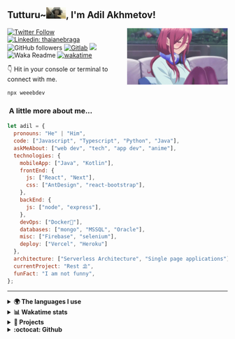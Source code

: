 <h2>Tutturu~<img src="img/tuturu.gif" width="45" alt="">, I'm Adil Akhmetov! <img src="img/miku-dance.gif" width="50" alt=""></h2>
<img align='right' src="img/miku.gif" width="230" alt="">
<a href="https://sdu.edu.kz/"><img src="img/sdu-ahegao.svg" align="right" width="100" alt=""></a>
</em></p>

[![Twitter Follow](https://img.shields.io/twitter/follow/weeebdev?label=Follow)](https://twitter.com/intent/follow?screen_name=weeebdev)
[![Linkedin: thaianebraga](https://img.shields.io/badge/-adildev-blue?style=flat-square&logo=Linkedin&logoColor=white&link=https://www.linkedin.com/in/adildev/)](https://www.linkedin.com/in/adildev/)
![GitHub followers](https://img.shields.io/github/followers/weeebdev?label=Follow&style=flat-square)
[![Gitlab](https://img.shields.io/badge/Gitlab-weeebdev-orange?style=flat-square&logo=gitlab)](https://gitlab.com/weeebdev)
![](https://visitor-badge.glitch.me/badge?page_id=weeebdev.weeebdev)
![Waka Readme](https://github.com/weeebdev/weeebdev/workflows/Waka%20Readme/badge.svg)
[![wakatime](https://wakatime.com/badge/user/1fb6390f-222e-4088-8de8-840ef1443858.svg)](https://wakatime.com/@1fb6390f-222e-4088-8de8-840ef1443858)
<!-- [![Leetcode badge](https://leetcode-badge.chyroc.cn/?name=user3449f)](https://leetcode.com/user3449f/) -->

👇 Hit in your console or terminal to connect with me.

```bash
npx weeebdev
```

### <img src="https://media.giphy.com/media/VgCDAzcKvsR6OM0uWg/giphy.gif" width="50" alt=""> A little more about me...

```javascript
let adil = {
  pronouns: "He" | "Him",
  code: ["Javascript", "Typescript", "Python", "Java"],
  askMeAbout: ["web dev", "tech", "app dev", "anime"],
  technologies: {
    mobileApp: ["Java", "Kotlin"],
    frontEnd: {
      js: ["React", "Next"],
      css: ["AntDesign", "react-bootstrap"],
    },
    backEnd: {
      js: ["node", "express"],
    },
    devOps: ["Docker🐳"],
    databases: ["mongo", "MSSQL", "Oracle"],
    misc: ["Firebase", "selenium"],
    deploy: ["Vercel", "Heroku"]
  },
  architecture: ["Serverless Architecture", "Single page applications"],
  currentProject: "Rest ⛱",
  funFact: "I am not funny",
};
```

---

<details>
  <summary><b>🌍 The languages I use</b></summary>
  <hr>
  
  
| ⏰ Past month | ⌛️ Past Year |
|---|---|
| <a href="https://wakatime.com/@adildev"><img src="https://wakatime.com/share/@adilDev/4ebe423a-b427-4031-b073-d221b9528df7.svg" height="300px"></a> | <a href="https://wakatime.com/@adildev"><img src="https://wakatime.com/share/@adilDev/1b4a30f1-9a7f-47fe-b8d2-0fc90f37fcd3.svg" height="300px"></a> |
</details>

<details>
<summary><b>📊 Wakatime stats</b><br></summary>
<div>
<hr/>

<!--START_SECTION:waka-->
![Code Time](http://img.shields.io/badge/Code%20Time-4%2C614%20hrs%2039%20mins-blue)

![Profile Views](http://img.shields.io/badge/Profile%20Views-0-blue)

![Lines of code](https://img.shields.io/badge/From%20Hello%20World%20I%27ve%20Written-9.1%20million%20lines%20of%20code-blue)

**🐱 My GitHub Data** 

> 📦 550.5 kB Used in GitHub's Storage 
 > 
> 🏆 942 Contributions in the Year 2024
 > 
> 💼 Opted to Hire
 > 
> 📜 63 Public Repositories 
 > 
> 🔑 14 Private Repositories 
 > 
**I'm an Early 🐤** 

```text
🌞 Morning                398 commits         █░░░░░░░░░░░░░░░░░░░░░░░░   04.93 % 
🌆 Daytime                3846 commits        ████████████░░░░░░░░░░░░░   47.69 % 
🌃 Evening                3140 commits        ██████████░░░░░░░░░░░░░░░   38.93 % 
🌙 Night                  681 commits         ██░░░░░░░░░░░░░░░░░░░░░░░   08.44 % 
```
📅 **I'm Most Productive on Tuesday** 

```text
Monday                   955 commits         ███░░░░░░░░░░░░░░░░░░░░░░   11.84 % 
Tuesday                  2067 commits        ██████░░░░░░░░░░░░░░░░░░░   25.63 % 
Wednesday                939 commits         ███░░░░░░░░░░░░░░░░░░░░░░   11.64 % 
Thursday                 1080 commits        ███░░░░░░░░░░░░░░░░░░░░░░   13.39 % 
Friday                   439 commits         █░░░░░░░░░░░░░░░░░░░░░░░░   05.44 % 
Saturday                 858 commits         ███░░░░░░░░░░░░░░░░░░░░░░   10.64 % 
Sunday                   1727 commits        █████░░░░░░░░░░░░░░░░░░░░   21.41 % 
```


📊 **This Week I Spent My Time On** 

```text
🕑︎ Time Zone: Asia/Almaty

💬 Programming Languages: 
Other                    7 hrs 36 mins       ████████████████████░░░░░   79.52 % 
typst                    1 hr 28 mins        ████░░░░░░░░░░░░░░░░░░░░░   15.35 % 
Markdown                 17 mins             █░░░░░░░░░░░░░░░░░░░░░░░░   03.05 % 
SQL                      6 mins              ░░░░░░░░░░░░░░░░░░░░░░░░░   01.14 % 
BibTeX                   2 mins              ░░░░░░░░░░░░░░░░░░░░░░░░░   00.45 % 

🔥 Editors: 
Chrome                   6 hrs 34 mins       █████████████████░░░░░░░░   68.73 % 
Neovim                   1 hr 43 mins        █████░░░░░░░░░░░░░░░░░░░░   18.08 % 
fish                     1 hr 1 min          ███░░░░░░░░░░░░░░░░░░░░░░   10.79 % 
Obsidian                 13 mins             █░░░░░░░░░░░░░░░░░░░░░░░░   02.41 % 

🐱‍💻 Projects: 
cv                       3 hrs 47 mins       ██████████░░░░░░░░░░░░░░░   39.57 % 
Terminal                 1 hr 55 mins        █████░░░░░░░░░░░░░░░░░░░░   20.11 % 
Writing                  55 mins             ██░░░░░░░░░░░░░░░░░░░░░░░   09.71 % 
thesis                   41 mins             ██░░░░░░░░░░░░░░░░░░░░░░░   07.18 % 
windiskwriter            24 mins             █░░░░░░░░░░░░░░░░░░░░░░░░   04.29 % 

💻 Operating System: 
Mac                      9 hrs 34 mins       █████████████████████████   100.00 % 
```

**I Mostly Code in Jupyter Notebook** 

```text
HTML                     9 repos             ██░░░░░░░░░░░░░░░░░░░░░░░   09.47 % 
Python                   4 repos             █░░░░░░░░░░░░░░░░░░░░░░░░   04.21 % 
Typst                    2 repos             █░░░░░░░░░░░░░░░░░░░░░░░░   02.11 % 
Lua                      2 repos             █░░░░░░░░░░░░░░░░░░░░░░░░   02.11 % 
C++                      1 repo              ░░░░░░░░░░░░░░░░░░░░░░░░░   01.05 % 
```



**Timeline**

![Lines of Code chart](https://raw.githubusercontent.com/weeebdev/weeebdev/master/assets/bar_graph.png)


 Last Updated on 18/06/2024 01:25:19 UTC
<!--END_SECTION:waka-->
</div>
</details>

<details>
<summary><b>🧾 Projects</b></summary>
<hr>

|Project|Status|
|---|---|
|[![ReadMe Card](https://github-readme-stats.vercel.app/api/pin/?username=weeebdev&repo=waifu.pics&theme=dracula)](https://github.com/weeebdev/waifu.pics)|[![time tracker](https://wakatime.com/badge/github/weeebdev/waifu.pics.svg)](https://wakatime.com/badge/github/weeebdev/waifu.pics)|
|[![ReadMe Card](https://github-readme-stats.vercel.app/api/pin/?username=mentor-ship&repo=mentorship&theme=dracula)](https://github.com/Mentor-ship/Mentorship)|[![time tracker](https://wakatime.com/badge/github/Mentor-ship/Mentorship.svg)](https://wakatime.com/badge/github/Mentor-ship/Mentorship)|
|[![ReadMe Card](https://github-readme-stats.vercel.app/api/pin/?username=masters-and-Abu&repo=tolqyn&theme=dracula)](https://github.com/Masters-and-Abu/Tolqyn)|[![time tracker](https://wakatime.com/badge/github/Masters-and-Abu/Tolqyn.svg)](https://wakatime.com/badge/github/Masters-and-Abu/Tolqyn)|
|[![ReadMe Card](https://github-readme-stats.vercel.app/api/pin/?username=dracula&repo=unigram&theme=dracula)](https://github.com/dracula/unigram)||

</details>

<details>
  <summary><b>:octocat: Github</b></summary>
  <hr>
  <a href="https://sourcekarma.vercel.app/weeebdev"><img src="https://sourcekarma-og.vercel.app/api/weeebdev/github" alt="" align="left"/></a>
  <img src="https://github-readme-stats.vercel.app/api?username=weeebdev&show_icons=true&theme=dracula&hide_title=true&hide_rank=true&count_private=true" align="right"/>
</details>
<div align="center">
  <kbd>
    <img src="https://waifu.now.sh/sfw/hug" alt="">
  </kbd>
</div>
